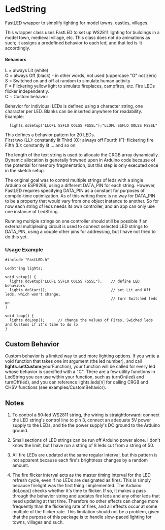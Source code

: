 # LedString
FastLED wrapper to simplify lighting for model towns, castles, villages.

This wrapper class uses FastLED to set up WS2811 lighting for buildings in a model town, medieval village, etc. 
This class does not do animations as such; it assigns a predefined behavior to each led, and that led is lit accordingly.

#### Behaviors
L = always Lit (white)  
O = always Off (black) - in other words, not used (uppercase "O" not zero)  
S = Switched on and off at random to simulate human activity  
F = Flickering yellow light to simulate fireplaces, campfires, etc. Fire LEDs flicker independently.   
C = Custom behavior

Behavior for individual LEDs is defined using a character string, one character per LED. Blanks can be inserted anywhere for readability. Example:
```
  lights.doSetup("LLOFL SSFLO OOLSS FSSSL");"LLOFL SSFLO OOLSS FSSSL"  
```
    
This defines a behavior pattern for 20 LEDs.  
  First two (LL): constantly lit
  Third (O): always off
  Fourth (F): flickering fire
  Fifth (L): constantly lit
  ... and so on
  
The length of the text string is used to allocate the CRGB array dynamically. Dynamic allocation is generally frowned upon 
in Arduino code because of the potential for memory fragmentation, but this step is only executed once in the sketch setup.

The original goal was to control multiple strings of leds with a single Arduino or ESP8266, using a different DATA_PIN for each string. However, FastLED requires specifying DATA_PIN as a constant for purposes of compile-time optimization. 
As of this writing there is no way for DATA_PIN to be a property that would vary from one object instance to another. 
So for now each string of leds needs its own controller, and an app can only use one instance of LedString. 

Running multiple strings on one controller should still be possible if an external multiplexing circuit is used to connect selected LED strings to DATA_PIN, using a couple other pins for addressing, but I have not tried to do this yet. 

### Usage Example

```
#include "FastLED.h"

LedString lights;

void setup() {
  lights.doSetup("LLOFL SSFLO OOLSS FSSSL");    // define LED behaviors
  lights.doStart();                             // set Lit and Off leds, which won't change;
                                                // turn Switched leds on
} 

void loop() {
  lights.doLoop();      // change the values of Fires, Swiched leds and Customs if it's time to do so
}
```

## Custom Behavior
Custom behavior is a limited way to add more lighting options. If you write a void function that takes one int argument (the led number), and call **lights.setCustom**(yourFunction), your function will be called for every led whose behavior is specified with a "C". There are a few utility functions in LedString you can use within your function, such as turnOn(led) and turnOff(led), and you can reference lights.leds[n] for calling CRGB and CHSV functions (see examples/CustomBehavior).  

## Notes
1. To control a 50-led WS2811 string, the wiring is straightforward: connect the LED string's control line to pin 3, connect an adequate 5V power supply to the LEDs, and tie the power supply's DC ground to the Arduino ground.  

2. Small sections of LED strings can be run off Arduino power alone. I don't know the limit, but I have run a string of 8 leds cut from a string of 50. 

3. All fire LEDs are updated at the same regular interval, but this pattern is not apparent because each fire's brightness changes by a random amount. 

4. The fire flicker interval acts as the master timing interval for the LED refresh cycle, even if no LEDs are designated as fires. This is simply because firelight was the first thing I implemented. The Arduino doLoop() checks whether it's time to flicker. If so, it makes a pass through the behavior string and updates fire leds and any other leds that need updating at that time. Therefore no other effects can change more frequently than the flickering rate of fires, and all effects occur at some multiple of the flicker rate. This limitation should not be a problem, given that the purpose of this package is to handle slow-paced lighting for towns, villages and such. 

